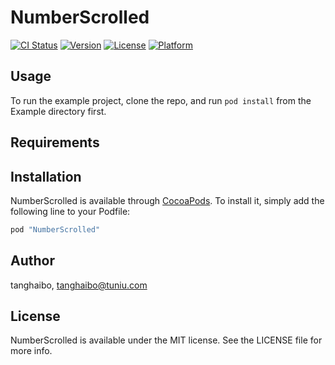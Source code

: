 # NumberScrolled

[![CI Status](http://img.shields.io/travis/tanghaibo/NumberScrolled.svg?style=flat)](https://travis-ci.org/tanghaibo/NumberScrolled)
[![Version](https://img.shields.io/cocoapods/v/NumberScrolled.svg?style=flat)](http://cocoapods.org/pods/NumberScrolled)
[![License](https://img.shields.io/cocoapods/l/NumberScrolled.svg?style=flat)](http://cocoapods.org/pods/NumberScrolled)
[![Platform](https://img.shields.io/cocoapods/p/NumberScrolled.svg?style=flat)](http://cocoapods.org/pods/NumberScrolled)

## Usage

To run the example project, clone the repo, and run `pod install` from the Example directory first.

## Requirements

## Installation

NumberScrolled is available through [CocoaPods](http://cocoapods.org). To install
it, simply add the following line to your Podfile:

```ruby
pod "NumberScrolled"
```

## Author

tanghaibo, tanghaibo@tuniu.com

## License

NumberScrolled is available under the MIT license. See the LICENSE file for more info.
